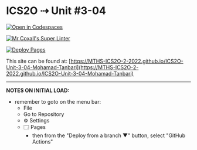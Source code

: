 # ICS2O ⇢ Unit #3-04

[![Open in Codespaces](https://classroom.github.com/assets/launch-codespace-7f7980b617ed060a017424585567c406b6ee15c891e84e1186181d67ecf80aa0.svg)](https://classroom.github.com/open-in-codespaces?assignment_repo_id=10843096)

[![Mr Coxall's Super Linter](https://github.com/MTHS-ICS2O-2-2022/ICS2O-Unit-3-04-Mohamad-Tanbari/workflows/Mr%20Coxall's%20Super%20Linter/badge.svg)](https://github.com/MTHS-ICS2O-2-2022/ICS2O-Unit-3-04-Mohamad-Tanbari/actions)

[![Deploy Pages](https://github.com/MTHS-ICS2O-2-2022/ICS2O-Unit-3-04-Mohamad-Tanbari/workflows/Deploy%20Pages/badge.svg)](https://github.com/MTHS-ICS2O-2-2022/ICS2O-Unit-3-04-Mohamad-Tanbari/actions)

This site can be found at: [https://MTHS-ICS2O-2-2022.github.io/ICS2O-Unit-3-04-Mohamad-Tanbari](https://MTHS-ICS2O-2-2022.github.io/ICS2O-Unit-3-04-Mohamad-Tanbari)

---

**NOTES ON INITIAL LOAD:**
- remember to goto on the menu bar:
  - File
  - Go to Repository
  - ⚙ Settings
  - 🗔 Pages
    - then from the "Deploy from a branch ▼" button, select "GitHub Actions"
